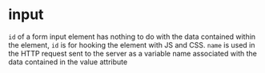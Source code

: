 # input
`id` of a form input element has nothing to do with the data contained within the element, `id` is for hooking the element with JS and CSS.
`name` is used in the HTTP request sent to the server as a variable name associated with the data contained in the value attribute
